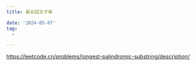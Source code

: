 ```yaml
---
title: 最长回文子串

date: '2024-05-07'
tag:
  -

---
```

<https://leetcode.cn/problems/longest-palindromic-substring/description/>
